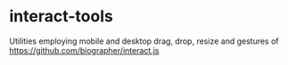interact-tools
==============

Utilities employing mobile and desktop drag, drop, resize and gestures of https://github.com/biographer/interact.js
